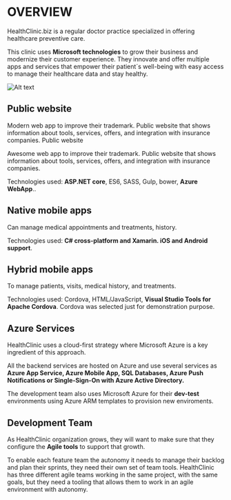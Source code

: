 # OVERVIEW
HealthClinic.biz is a regular doctor practice specialized in offering healthcare preventive care. 

This clinic uses **Microsoft technologies** to grow their business and modernize their customer experience. They innovate and offer multiple apps and services that empower their patient´s well-being with easy access to manage their healthcare data and stay healthy.

![Alt text](/resource/overview.jpg?raw=true "Optional Title")

## Public website
Modern web app to improve their trademark. Public website that shows information about tools, services, offers, and integration with insurance companies.
Public website

Awesome web app to improve their trademark. Public website that shows information about tools, services, offers, and integration with insurance companies. 

Technologies used: **ASP.NET core**, ES6, SASS, Gulp, bower, **Azure WebApp**..

## Native mobile apps
Can manage medical appointments and treatments, history.

Technologies used: **C# cross-platform and Xamarin. iOS and Android support**.
 
## Hybrid mobile apps 
To manage patients, visits, medical history, and treatments.

Technologies used: Cordova, HTML/JavaScript, **Visual Studio Tools for Apache Cordova**. Cordova was selected just for demonstration purpose.
 
## Azure Services
HealthClinic uses a cloud-first strategy where Microsoft Azure is a key ingredient of this approach.

All the backend services are hosted on Azure and use several services as **Azure App Service, Azure Mobile App, SQL Databases, Azure Push Notifications or Single-Sign-On with Azure Active Directory.** 

The development team also uses Microsoft Azure for their **dev-test** environments using Azure ARM templates to provision new enviroments.

## Development Team
As HealthClinic organization grows, they will want to make sure that they configure the **Agile tools** to support that growth. 

To enable each feature team the autonomy it needs to manage their backlog and plan their sprints, they need their own set of team tools.
HealthClinic has three different agile teams working in the same project, with the same goals, but they need a tooling that allows them to work in an agile environment with autonomy.

